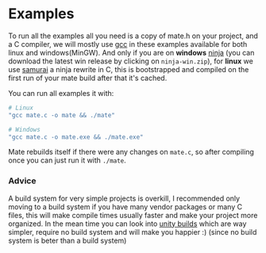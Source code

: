# Examples
To run all the examples all you need is a copy of mate.h on your project, and a C compiler, we will mostly use [gcc](https://gcc.gnu.org/) in these examples
available for both linux and windows(MinGW). And only if you are on **windows** [ninja](https://github.com/ninja-build/ninja/releases) (you can download the latest
win release by clicking on `ninja-win.zip`), for **linux** we use [samurai](https://github.com/michaelforney/samurai) a ninja rewrite in C, this is bootstrapped and compiled
on the first run of your mate build after that it's cached.

You can run all examples it with:
```bash
# Linux
"gcc mate.c -o mate && ./mate"

# Windows
"gcc mate.c -o mate.exe && ./mate.exe"
```

Mate rebuilds itself if there were any changes on `mate.c`, so after compiling once you can just run it with `./mate`.

### Advice
A build system for very simple projects is overkill, I recommended only moving to a build system if you have many vendor packages or 
many C files, this will make compile times usually faster and make your project more organized. In the mean time you can look into
[unity builds](https://en.wikipedia.org/wiki/Unity_build) which are way simpler, require no build system and will make you happier :) (since
no build system is beter than a build system)
